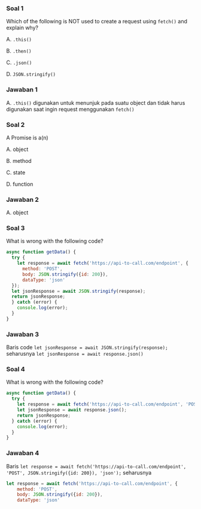 ### Soal 1
Which of the following is NOT used to create a request using `fetch()` and explain why?

A. `.this()`

B. `.then()`

C. `.json()`

D. `JSON.stringify()`
### Jawaban 1
A. `.this()` digunakan untuk menunjuk pada suatu object dan tidak harus digunakan saat ingin request menggunakan `fetch()`

### Soal 2
A Promise is a(n)

A. object

B. method

C. state

D. function
### Jawaban 2
A. object

### Soal 3
What is wrong with the following code?
```js
async function getData() {
  try {
    let response = await fetch('https://api-to-call.com/endpoint', { 
      method: 'POST', 
      body: JSON.stringify({id: 200}), 
      dataType: 'json'
  });
  let jsonResponse = await JSON.stringify(response);
  return jsonResponse;
  } catch (error) {
    console.log(error);
  }
}
```
### Jawaban 3
Baris code `let jsonResponse = await JSON.stringify(response);` seharusnya `let jsonResponse = await response.json()` 

### Soal 4
What is wrong with the following code?
```js
async function getData() {
  try {
    let response = await fetch('https://api-to-call.com/endpoint', 'POST', JSON.stringify({id: 200}), 'json');
    let jsonResponse = await response.json();
    return jsonResponse;
  } catch (error) {
    console.log(error);
  }
}
```
### Jawaban 4
Baris `let response = await fetch('https://api-to-call.com/endpoint', 'POST', JSON.stringify({id: 200}), 'json');` seharusnya 
```js
let response = await fetch('https://api-to-call.com/endpoint', { 
    method: 'POST', 
    body: JSON.stringify({id: 200}), 
    dataType: 'json'
```
